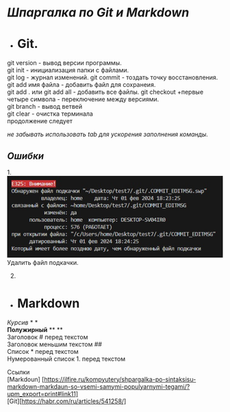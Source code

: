 # ***Шпаргалка по Git и Markdown***

* # **Git.**
git version - вывод версии программы.   
git init - инициализация папки с файлами.   
git log - журнал изменений. 
git commit - тоздать точку восстановления.  
git add имя файла - добавить файл для сохранеия.  
git add . или git add all - добавить все файлы. 
git checkout +первые четыре символа - переключение между версиями.  
git branch - вывод ветвей   
git 
clear - очистка терминала   
продолжение следует

*не забывать использовать tab для ускорения заполнения команды.*

## *Ошибки*
1.![изображение не найдено](e325.jpg)
Удалить файл подкачки.

2. 

* # **Markdown**    
*Курсив*  * *  
**Полужирный**  ** **   
Заголовок #  перед текстом  
Заголовок меньшим текстом ##    
Список *  перед текстом     
Нумерованный список 1.  перед текстом



Ссылки  
[Markdoun] [https://ilfire.ru/kompyutery/shpargalka-po-sintaksisu-markdown-markdaun-so-vsemi-samymi-populyarnymi-tegami/?upm_export=print#link11]   
[Git][https://habr.com/ru/articles/541258/]
